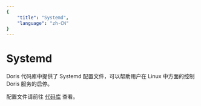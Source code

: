 ```yaml
---
{
    "title": "Systemd",
    "language": "zh-CN"
}
---
```


<!--
Licensed to the Apache Software Foundation (ASF) under one
or more contributor license agreements.  See the NOTICE file
distributed with this work for additional information
regarding copyright ownership.  The ASF licenses this file
to you under the Apache License, Version 2.0 (the
"License"); you may not use this file except in compliance
with the License.  You may obtain a copy of the License at

  http://www.apache.org/licenses/LICENSE-2.0

Unless required by applicable law or agreed to in writing,
software distributed under the License is distributed on an
"AS IS" BASIS, WITHOUT WARRANTIES OR CONDITIONS OF ANY
KIND, either express or implied.  See the License for the
specific language governing permissions and limitations
under the License.
-->

# Systemd

Doris 代码库中提供了 Systemd 配置文件，可以帮助用户在 Linux 中方面的控制 Doris 服务的启停。

配置文件请前往 [代码库](https://github.com/apache/incubator-doris/tree/master/tools/systemd) 查看。
